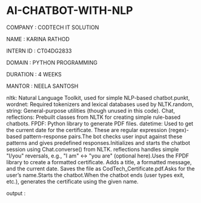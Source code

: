 # AI-CHATBOT-WITH-NLP

COMPANY : CODTECH IT SOLUTION

NAME : KARINA RATHOD

INTERN ID : CT04DG2833

DOMAIN : PYTHON PROGRAMMING

DURATION : 4 WEEKS

MANTOR : NEELA SANTOSH

nltk: Natural Language Toolkit, used for simple NLP-based chatbot.punkt, wordnet: Required tokenizers and lexical databases used by NLTK.random, string: General-purpose utilities (though unused in this code).
Chat, reflections: Prebuilt classes from NLTK for creating simple rule-based chatbots. FPDF: Python library to generate PDF files. datetime: Used to get the current date for the certificate. These are regular expression (regex)-based pattern-response pairs.The bot checks user input against these patterns and gives predefined responses.Initializes and starts the chatbot session using Chat.converse() from NLTK.
reflections handles simple "I/you" reversals, e.g., "I am" ↔ "you are" (optional here).Uses the FPDF library to create a formatted certificate. Adds a title, a formatted message, and the current date.
Saves the file as CodTech_Certificate.pdf.Asks for the user’s name.Starts the chatbot.When the chatbot ends (user types exit, etc.), generates the certificate using the given name.

output :
